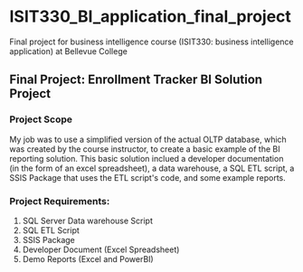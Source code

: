 # ISIT330_BI_application_final_project
Final project for business intelligence course (ISIT330: business intelligence application) at Bellevue College

## Final Project: Enrollment Tracker BI Solution Project

### Project Scope
My job was to use a simplified version of the actual OLTP database, which was created by the course instructor, to create a basic example of the BI reporting solution. This basic solution inclued a developer documentation (in the form of an excel spreadsheet), a data warehouse, a SQL ETL script, a SSIS Package that uses the ETL script's code, and some example reports. 

### Project Requirements:
1) SQL Server Data warehouse Script
2) SQL ETL Script
3) SSIS Package
4) Developer Document (Excel Spreadsheet)
5) Demo Reports (Excel and PowerBI)
